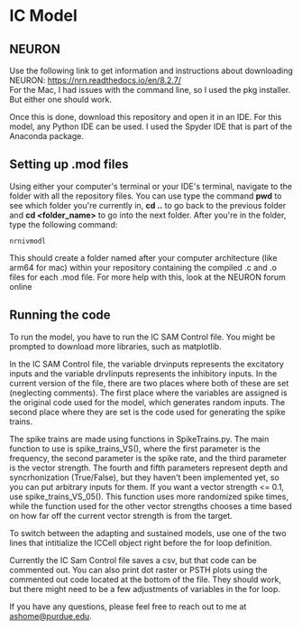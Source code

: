 # IC Model

## NEURON
Use the following link to get information and instructions about downloading NEURON: https://nrn.readthedocs.io/en/8.2.7/  
For the Mac, I had issues with the command line, so I used the pkg installer. But either one should work.  

Once this is done, download this repository and open it in an IDE. For this model, any Python IDE can be used. I used the Spyder IDE that is part of the Anaconda package.  

## Setting up .mod files
Using either your computer's terminal or your IDE's terminal, navigate to the folder with all the repository files. You can use type the command **pwd** to see which folder you're currently in, **cd ..** to go back to the previous folder and **cd <folder_name>** to go into the next folder. After you're in the folder, type the following command:
```
nrnivmodl
```
This should create a folder named after your computer architecture (like arm64 for mac) within your repository containing the compiled .c and .o files for each .mod file. For more help with this, look at the NEURON forum online

## Running the code
To run the model, you have to run the IC SAM Control file. You might be prompted to download more libraries, such as matplotlib.  

In the IC SAM Control file, the variable drvinputs represents the excitatory inputs and the variable drvIinputs represents the inhibitory inputs. In the current version of the file, there are two places where both of these are set (neglecting comments). The first place where the variables are assigned is the original code used for the model, which generates random inputs. The second place where they are set is the code used for generating the spike trains.  

The spike trains are made using functions in SpikeTrains.py. The main function to use is spike_trains_VS(), where the first parameter is the frequency, the second parameter is the spike rate, and the third parameter is the vector strength. The fourth and fifth parameters represent depth and syncrhonization (True/False), but they haven't been implemented yet, so you can put arbitrary inputs for them. If you want a vector strength <= 0.1, use spike_trains_VS_05(). This function uses more randomized spike times, while the function used for the other vector strengths chooses a time based on how far off the current vector strength is from the target.

To switch between the adapting and sustained models, use one of the two lines that intitialize the ICCell object right before the for loop definition.

Currently the IC Sam Control file saves a csv, but that code can be commented out. You can also print dot raster or PSTH plots using the commented out code located at the bottom of the file. They should work, but there might need to be a few adjustments of variables in the for loop. 


If you have any questions, please feel free to reach out to me at ashome@purdue.edu.



